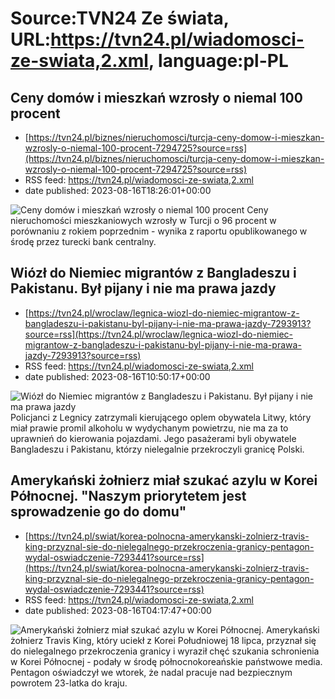 # Source:TVN24 Ze świata, URL:https://tvn24.pl/wiadomosci-ze-swiata,2.xml, language:pl-PL

## Ceny domów i mieszkań wzrosły o niemal 100 procent
 - [https://tvn24.pl/biznes/nieruchomosci/turcja-ceny-domow-i-mieszkan-wzrosly-o-niemal-100-procent-7294725?source=rss](https://tvn24.pl/biznes/nieruchomosci/turcja-ceny-domow-i-mieszkan-wzrosly-o-niemal-100-procent-7294725?source=rss)
 - RSS feed: https://tvn24.pl/wiadomosci-ze-swiata,2.xml
 - date published: 2023-08-16T18:26:01+00:00

<img alt="Ceny domów i mieszkań wzrosły o niemal 100 procent" src="https://tvn24.pl/najnowsze/cdn-zdjecie-9dqr4o-ankara-turcja-photo-oz-shutterstock_1391397314-7294719/alternates/LANDSCAPE_1280" />
    Ceny nieruchomości mieszkaniowych wzrosły w Turcji o 96 procent w porównaniu z rokiem poprzednim - wynika z raportu opublikowanego w środę przez turecki bank centralny.

## Wiózł do Niemiec migrantów z Bangladeszu i Pakistanu. Był pijany i nie ma prawa jazdy
 - [https://tvn24.pl/wroclaw/legnica-wiozl-do-niemiec-migrantow-z-bangladeszu-i-pakistanu-byl-pijany-i-nie-ma-prawa-jazdy-7293913?source=rss](https://tvn24.pl/wroclaw/legnica-wiozl-do-niemiec-migrantow-z-bangladeszu-i-pakistanu-byl-pijany-i-nie-ma-prawa-jazdy-7293913?source=rss)
 - RSS feed: https://tvn24.pl/wiadomosci-ze-swiata,2.xml
 - date published: 2023-08-16T10:50:17+00:00

<img alt="Wiózł do Niemiec migrantów z Bangladeszu i Pakistanu. Był pijany i nie ma prawa jazdy" src="https://tvn24.pl/wroclaw/cdn-zdjecie-rygrcb-pijany-i-bez-prawa-jazdy-przewozil-nielegalnych-imigrantow-z-bangladeszu-i-pakistanu-7293918/alternates/LANDSCAPE_1280" />
    Policjanci z Legnicy zatrzymali kierującego oplem obywatela Litwy, który miał prawie promil alkoholu w wydychanym powietrzu, nie ma za to uprawnień do kierowania pojazdami. Jego pasażerami byli obywatele Bangladeszu i Pakistanu, którzy nielegalnie przekroczyli granicę Polski.

## Amerykański żołnierz miał szukać azylu w Korei Północnej. "Naszym priorytetem jest sprowadzenie go do domu"
 - [https://tvn24.pl/swiat/korea-polnocna-amerykanski-zolnierz-travis-king-przyznal-sie-do-nielegalnego-przekroczenia-granicy-pentagon-wydal-oswiadczenie-7293441?source=rss](https://tvn24.pl/swiat/korea-polnocna-amerykanski-zolnierz-travis-king-przyznal-sie-do-nielegalnego-przekroczenia-granicy-pentagon-wydal-oswiadczenie-7293441?source=rss)
 - RSS feed: https://tvn24.pl/wiadomosci-ze-swiata,2.xml
 - date published: 2023-08-16T04:17:47+00:00

<img alt="Amerykański żołnierz miał szukać azylu w Korei Północnej. " src="https://fakty.tvn24.pl/najnowsze/cdn-zdjecie-jt2wag-korea-polnocna-potwierdzila-ze-ma-travisa-kinga-7279314/alternates/LANDSCAPE_1280" />
    Amerykański żołnierz Travis King, który uciekł z Korei Południowej 18 lipca, przyznał się do nielegalnego przekroczenia granicy i wyraził chęć szukania schronienia w Korei Północnej - podały w środę północnokoreańskie państwowe media. Pentagon oświadczył we wtorek, że nadal pracuje nad bezpiecznym powrotem 23-latka do kraju.

